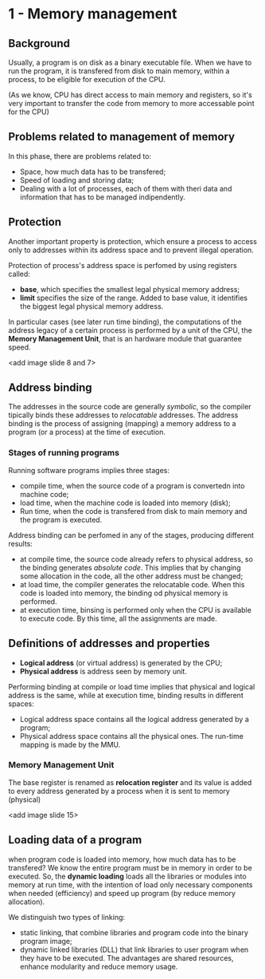 # 1 - Memory management

## Background
Usually, a program is on disk as a binary executable file. When  we have to run the program, it is transfered from disk to main memory, within a process, to be eligible for execution of the CPU. 

(As we know, CPU has direct access to main memory and registers, so it's very important to transfer the code from memory to more accessable point for the CPU)

## Problems related to management of memory
In this phase, there are problems related to:
- Space, how much data has to be transfered;
- Speed of loading and storing data;
- Dealing with a lot of processes, each of them with theri data and information that has to be managed indipendently.

## Protection
Another important property is protection, which ensure a process to access only to addresses within its address space and to prevent illegal operation. 

Protection of process's address space is perfomed by using registers called: 
- **base**, which specifies the smallest legal physical memory address;
- **limit** specifies the size of the range. Added to base value, it identifies the biggest legal physical memory address.

In particular cases (see later run time binding), the computations of the address legacy of a certain process is performed by a unit of the CPU, the **Memory Management Unit**, that is an hardware module that guarantee speed. 

<add image slide 8 and 7>


## Address  binding
The addresses in the source code are generally _symbolic_, so the compiler tipically binds these addresses to _relocatable_ addresses.
The address binding is the process of assigning (mapping) a memory address to a program (or a process) at the time of execution. 

### Stages of running programs
Running software programs implies three stages:
- compile time, when the source code of a program is convertedn into machine code;
- load time, when the machine code is loaded into memory (disk);
- Run time, when the code is transfered from disk to main memory and the program is executed.

Address binding can be perfomed in any of the stages, producing different results:
- at compile time, the source code already refers to physical address, so the binding generates _absolute code_. This implies that by changing some allocation in the code, all the other address must be changed;
- at load time, the compiler generates the relocatable code. When this code is loaded into memory, the binding od physical memory is performed.
- at execution time, binsing is performed only when the CPU is available to execute code. By this time, all the assignments are made.

## Definitions of addresses and properties
- **Logical address** (or virtual address) is generated by the CPU;
- **Physical address** is address seen by memory unit. 

Performing binding at compile or load time implies that physical and logical address is the same, while at execution time, binding results in different spaces:
- Logical address space contains all the logical address generated by a program;
- Physical address space contains all the physical ones.
The run-time mapping is made by the MMU.

### Memory Management Unit
The base register is renamed as **relocation register** and its value is added to every address generated by a process when it is sent to memory (physical)

<add image slide 15>

## Loading data of a program
when program code is loaded into memory, how much data has to be transfered? 
We know the entire program must be in memory in order to be executed. So, the **dynamic loading** loads all the libraries or modules into memory at run time, with the intention of load only necessary components when needed (efficiency) and speed up program (by reduce memory allocation).

We distinguish two types of linking:
- static linking, that combine libraries and program code into the binary program image;
- dynamic linked libraries (DLL) that link libraries to user program when they have to be executed. The advantages are shared resources, enhance modularity and reduce memory usage.



